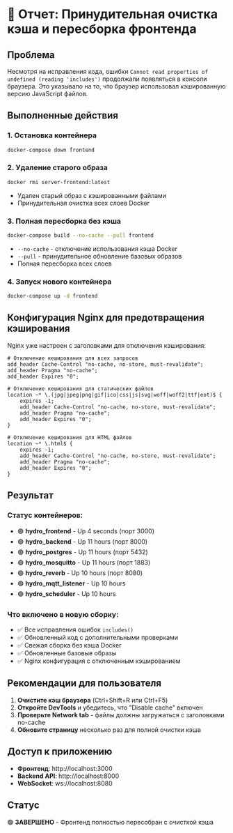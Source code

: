 # 🔄 Отчет: Принудительная очистка кэша и пересборка фронтенда

## Проблема
Несмотря на исправления кода, ошибки `Cannot read properties of undefined (reading 'includes')` продолжали появляться в консоли браузера. Это указывало на то, что браузер использовал кэшированную версию JavaScript файлов.

## Выполненные действия

### 1. Остановка контейнера
```bash
docker-compose down frontend
```

### 2. Удаление старого образа
```bash
docker rmi server-frontend:latest
```
- Удален старый образ с кэшированными файлами
- Принудительная очистка всех слоев Docker

### 3. Полная пересборка без кэша
```bash
docker-compose build --no-cache --pull frontend
```
- `--no-cache` - отключение использования кэша Docker
- `--pull` - принудительное обновление базовых образов
- Полная пересборка всех слоев

### 4. Запуск нового контейнера
```bash
docker-compose up -d frontend
```

## Конфигурация Nginx для предотвращения кэширования

Nginx уже настроен с заголовками для отключения кэширования:

```nginx
# Отключение кеширования для всех запросов
add_header Cache-Control "no-cache, no-store, must-revalidate";
add_header Pragma "no-cache";
add_header Expires "0";

# Отключение кеширования для статических файлов
location ~* \.(jpg|jpeg|png|gif|ico|css|js|svg|woff|woff2|ttf|eot)$ {
    expires -1;
    add_header Cache-Control "no-cache, no-store, must-revalidate";
    add_header Pragma "no-cache";
    add_header Expires "0";
}

# Отключение кеширования для HTML файлов
location ~* \.html$ {
    expires -1;
    add_header Cache-Control "no-cache, no-store, must-revalidate";
    add_header Pragma "no-cache";
    add_header Expires "0";
}
```

## Результат

### Статус контейнеров:
- 🟢 **hydro_frontend** - Up 4 seconds (порт 3000)
- 🟢 **hydro_backend** - Up 11 hours (порт 8000)
- 🟢 **hydro_postgres** - Up 11 hours (порт 5432)
- 🟢 **hydro_mosquitto** - Up 11 hours (порт 1883)
- 🟢 **hydro_reverb** - Up 10 hours (порт 8080)
- 🟢 **hydro_mqtt_listener** - Up 10 hours
- 🟢 **hydro_scheduler** - Up 10 hours

### Что включено в новую сборку:
- ✅ Все исправления ошибок `includes()` 
- ✅ Обновленный код с дополнительными проверками
- ✅ Свежая сборка без кэша Docker
- ✅ Обновленные базовые образы
- ✅ Nginx конфигурация с отключенным кэшированием

## Рекомендации для пользователя

1. **Очистите кэш браузера** (Ctrl+Shift+R или Ctrl+F5)
2. **Откройте DevTools** и убедитесь, что "Disable cache" включен
3. **Проверьте Network tab** - файлы должны загружаться с заголовками no-cache
4. **Обновите страницу** несколько раз для полной очистки кэша

## Доступ к приложению
- **Фронтенд**: http://localhost:3000
- **Backend API**: http://localhost:8000
- **WebSocket**: ws://localhost:8080

## Статус
🟢 **ЗАВЕРШЕНО** - Фронтенд полностью пересобран с очисткой кэша
